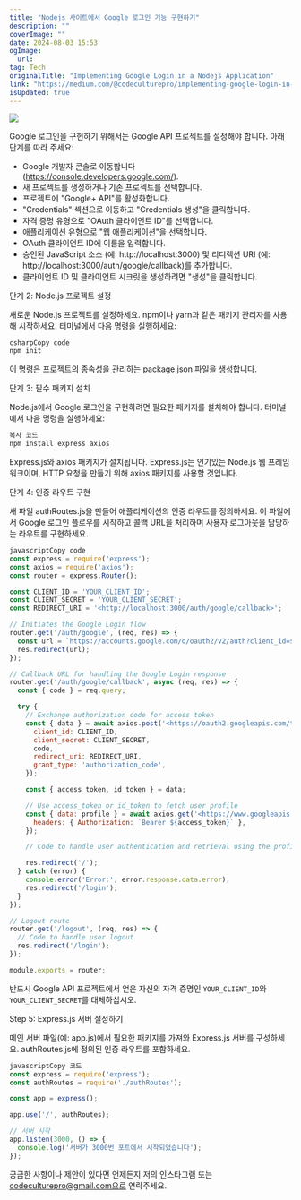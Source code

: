 ```yaml
---
title: "Nodejs 사이트에서 Google 로그인 기능 구현하기"
description: ""
coverImage: ""
date: 2024-08-03 15:53
ogImage:
  url:
tag: Tech
originalTitle: "Implementing Google Login in a Nodejs Application"
link: "https://medium.com/@codeculturepro/implementing-google-login-in-a-node-js-application-b6fbd98ce5e"
isUpdated: true
---
```


<img src="/assets/img/ImplementingGoogleLogininaNodejsApplication_0.png" />

Google 로그인을 구현하기 위해서는 Google API 프로젝트를 설정해야 합니다. 아래 단계를 따라 주세요:

- Google 개발자 콘솔로 이동합니다 (https://console.developers.google.com/).
- 새 프로젝트를 생성하거나 기존 프로젝트를 선택합니다.
- 프로젝트에 "Google+ API"를 활성화합니다.
- "Credentials" 섹션으로 이동하고 "Credentials 생성"을 클릭합니다.
- 자격 증명 유형으로 "OAuth 클라이언트 ID"를 선택합니다.
- 애플리케이션 유형으로 "웹 애플리케이션"을 선택합니다.
- OAuth 클라이언트 ID에 이름을 입력합니다.
- 승인된 JavaScript 소스 (예: http://localhost:3000) 및 리디렉션 URI (예: http://localhost:3000/auth/google/callback)를 추가합니다.
- 클라이언트 ID 및 클라이언트 시크릿을 생성하려면 "생성"을 클릭합니다.

단계 2: Node.js 프로젝트 설정

<!-- seedividend - 사각형 -->

<ins class="adsbygoogle"
     style="display:block"
     data-ad-client="ca-pub-4877378276818686"
     data-ad-slot="1898504329"
     data-ad-format="auto"
     data-full-width-responsive="true"></ins>

<script>
     (adsbygoogle = window.adsbygoogle || []).push({});
</script>

새로운 Node.js 프로젝트를 설정하세요. npm이나 yarn과 같은 패키지 관리자를 사용해 시작하세요. 터미널에서 다음 명령을 실행하세요:

```js
csharpCopy code
npm init
```

이 명령은 프로젝트의 종속성을 관리하는 package.json 파일을 생성합니다.

단계 3: 필수 패키지 설치

<!-- seedividend - 사각형 -->

<ins class="adsbygoogle"
     style="display:block"
     data-ad-client="ca-pub-4877378276818686"
     data-ad-slot="1898504329"
     data-ad-format="auto"
     data-full-width-responsive="true"></ins>

<script>
     (adsbygoogle = window.adsbygoogle || []).push({});
</script>

Node.js에서 Google 로그인을 구현하려면 필요한 패키지를 설치해야 합니다. 터미널에서 다음 명령을 실행하세요:

```js
복사 코드
npm install express axios
```

Express.js와 axios 패키지가 설치됩니다. Express.js는 인기있는 Node.js 웹 프레임워크이며, HTTP 요청을 만들기 위해 axios 패키지를 사용할 것입니다.

단계 4: 인증 라우트 구현

<!-- seedividend - 사각형 -->

<ins class="adsbygoogle"
     style="display:block"
     data-ad-client="ca-pub-4877378276818686"
     data-ad-slot="1898504329"
     data-ad-format="auto"
     data-full-width-responsive="true"></ins>

<script>
     (adsbygoogle = window.adsbygoogle || []).push({});
</script>

새 파일 authRoutes.js을 만들어 애플리케이션의 인증 라우트를 정의하세요. 이 파일에서 Google 로그인 플로우를 시작하고 콜백 URL을 처리하며 사용자 로그아웃을 담당하는 라우트를 구현하세요.

```js
javascriptCopy code
const express = require('express');
const axios = require('axios');
const router = express.Router();

const CLIENT_ID = 'YOUR_CLIENT_ID';
const CLIENT_SECRET = 'YOUR_CLIENT_SECRET';
const REDIRECT_URI = '<http://localhost:3000/auth/google/callback>';

// Initiates the Google Login flow
router.get('/auth/google', (req, res) => {
  const url = `https://accounts.google.com/o/oauth2/v2/auth?client_id=${CLIENT_ID}&redirect_uri=${REDIRECT_URI}&response_type=code&scope=profile email`;
  res.redirect(url);
});

// Callback URL for handling the Google Login response
router.get('/auth/google/callback', async (req, res) => {
  const { code } = req.query;

  try {
    // Exchange authorization code for access token
    const { data } = await axios.post('<https://oauth2.googleapis.com/token>', {
      client_id: CLIENT_ID,
      client_secret: CLIENT_SECRET,
      code,
      redirect_uri: REDIRECT_URI,
      grant_type: 'authorization_code',
    });

    const { access_token, id_token } = data;

    // Use access_token or id_token to fetch user profile
    const { data: profile } = await axios.get('<https://www.googleapis.com/oauth2/v1/userinfo>', {
      headers: { Authorization: `Bearer ${access_token}` },
    });

    // Code to handle user authentication and retrieval using the profile data

    res.redirect('/');
  } catch (error) {
    console.error('Error:', error.response.data.error);
    res.redirect('/login');
  }
});

// Logout route
router.get('/logout', (req, res) => {
  // Code to handle user logout
  res.redirect('/login');
});

module.exports = router;
```

반드시 Google API 프로젝트에서 얻은 자신의 자격 증명인 `YOUR_CLIENT_ID`와 `YOUR_CLIENT_SECRET`를 대체하십시오.

Step 5: Express.js 서버 설정하기

<!-- seedividend - 사각형 -->

<ins class="adsbygoogle"
     style="display:block"
     data-ad-client="ca-pub-4877378276818686"
     data-ad-slot="1898504329"
     data-ad-format="auto"
     data-full-width-responsive="true"></ins>

<script>
     (adsbygoogle = window.adsbygoogle || []).push({});
</script>

메인 서버 파일(예: app.js)에서 필요한 패키지를 가져와 Express.js 서버를 구성하세요. authRoutes.js에 정의된 인증 라우트를 포함하세요.

```js
javascriptCopy 코드
const express = require('express');
const authRoutes = require('./authRoutes');

const app = express();

app.use('/', authRoutes);

// 서버 시작
app.listen(3000, () => {
  console.log('서버가 3000번 포트에서 시작되었습니다');
});
```

궁금한 사항이나 제안이 있다면 언제든지 저의 인스타그램 또는 codeculturepro@gmail.com으로 연락주세요.
